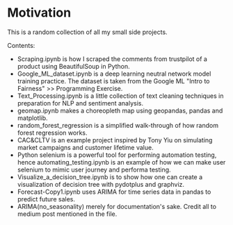 # Motivation
This is a random collection of all my small side projects. 

Contents:

- Scraping.ipynb is how I scraped the comments from trustpilot of a product using BeautifulSoup in Python.
- Google_ML_dataset.ipynb is a deep learning neutral network model training practice. The dataset is taken from the Google ML "Intro to Fairness" >> Programming Exercise.
- Text_Processing.ipynb is a little collection of text cleaning techniques in preparation for NLP and sentiment analysis.
- geomap.ipynb makes a choreopleth map using geopandas, pandas and matplotlib.
- random_forest_regression is a simplified walk-through of how random forest regression works.
- CAC&CLTV is an example project inspired by Tony Yiu on simulating market campaigns and customer lifetime value.
- Python selenium is a powerful tool for performing automation testing, hence automating_testing.ipynb is an example of how we can make user selenium to mimic user journey and performa testing.
- Visualize_a_decision_tree.ipynb is to show how one can create a visualization of decision tree with pydotplus and graphviz.
- Forecast-Copy1.ipynb uses ARIMA for time series data in pandas to predict future sales. 
- ARIMA(no_seasonality) merely for documentation's sake. Credit all to medium post mentioned in the file.
